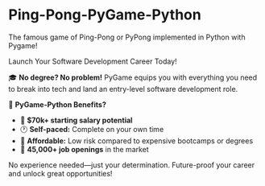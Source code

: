 # Ping-Pong-PyGame-Python
The famous game of Ping-Pong or PyPong implemented in Python with Pygame!


 Launch Your Software Development Career Today!  

🎓 **No degree? No problem!** PyGame equips you with everything you need to break into tech and land an entry-level software development role.  

🚀 **PyGame-Python Benefits?**  
- 💼 **$70k+ starting salary potential**  
- 🕐 **Self-paced:** Complete on your own time  
- 🤑 **Affordable:** Low risk compared to expensive bootcamps or degrees
- 🎯 **45,000+ job openings** in the market  

No experience needed—just your determination. Future-proof your career and unlock great opportunities!
